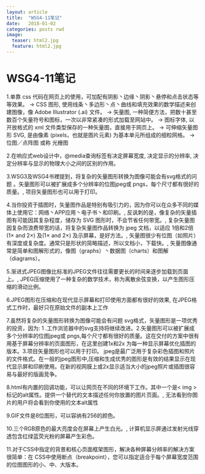 ```yaml
---
layout: article
title:  "WSG4-11笔记"
date:   2018-01-02
categories: posts rwd
image:
  teaser: html2.jpg
  feature: html2.jpg
---
```

# WSG4-11笔记
1.单靠 css 代码在网页上的使用，可加配有阴影丶边缘丶阴影丶悬停和点击状态等等效果。 → CSS 图形, 使用线条丶多边形丶点丶曲线和填充效果的数学描述来创建图像，像 Adobe Illustrator (.ai) 文件。 → 矢量图, 一种简便方法，把数十甚至数百个矢量符号和图标，一次以非常紧凑的形式加载至网站中。 → 图标字体, 以开放格式的 xml 文件类型保存的一种矢量图，直接用于网页上。 → 可伸缩矢量图形 SVG, 是由像素 (pixels，也就是图片元素) 为基本单元所组成的细粒网格。 → 位图／点阵图 或称 光栅图

2.在响应式web设计中，@media查询标签有决定屏幕宽度, 决定显示的分辨率, 决定分辨率与显示的物理大小之间的区别的作用。

3.WSG3及WSG4书裡提到，将复杂的矢量图形转换为图像可能会有svg格式的问题 。矢量图形可以被扩展成多个分辨率的位图jpeg或 pngs，每个尺寸都有很好的质量。, 项目矢量图形也可以用于打印。

4.当你投资于插图时，矢量图作品是特别有吸引力的，因为你可以在众多不同的媒体上使用它：网络丶APP应用丶电子书丶和印刷。, 反讽刺的是，像复杂的矢量插图有可能因其复杂程度，储存为 SVG 图形时，不会节省任何带宽。, 复杂矢量图因复杂而浪费带宽的话，将复杂矢量图作品转换为 jpeg 文档，以适应 1倍和2倍 (1× and 2×) 及(1× and 2×) 及示屏幕，是好方法。, 矢量图很少有位图（如照片）有深度或复杂度。通常只是形状的简略描述，所以文档小，下载快。, 矢量图像通常是简单和图解形式的，像图（graphs）丶数据图（charts）和图解（diagrams）。

5.渐进式JPEG图像比标准的JPEG文件往往需要更长的时间来逐步加载到页面上。, JPEG压缩使用了一种复杂的数学技术，称为离散余弦变换，以产生图形压缩的滑动比例。

6.JPEG图形在压缩和在现代显示屏幕和打印使用方面都有很好的效果, 在JPEG格式工作时，最好只在原始文件的副本上工作

7.虽然将复杂的矢量图形转换为图像可能会有问题 svg格式，矢量图形是一项优秀的投资，因为: 1 .工作浏览器中的svg支持将继续改进。2.矢量图形可以被扩展成多个分辨率的位图jpeg或 pngs,每个尺寸都有很好的质量。这在交付的方案中很有用基于屏幕分辨率的页面图形，在这里创建1x和2x 为每一种显示屏幕优化插图的版本。3.项目矢量图形也可以用于打印。
jpeg是最广泛用于复杂彩色插图和照片的文件格式。在一般的jpeg图形中,压缩和生成优秀的图形是有效的结果显示在现代显示屏和印刷使用。在新的视网膜上或2x显示适当大小的jpeg照片或插图很容易与最好的版画竞争。

8.html有内置的回调功能，可以让网页在不同的环境下工作。其中一个是< img >标记的alt属性。提供一个替代的文本描述任何你放置的图片页面。, 无法看到你图片的用户将会看到你使用的文本alt属性

9.GIF文件是8位图形，可以容纳有256的颜色。

10.三个RGB原色的最大亮度会在屏幕上产生白光。, 计算机显示屏通过发射光线穿透包含红绿蓝荧光粉的屏幕产生彩色。

11.对于CSS中指定的背景和核心页面框架图形，解决各种屏幕分辨率的解决方案很简单：在 CSS中使用断点（breakpoint），您可以指定适合于每个屏幕宽度范围的位图图形的小、中、大版本。